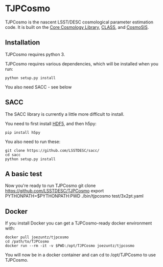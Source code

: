 # TJPCosmo

TJPCosmo is the nascent LSST/DESC cosmological parameter estimation code.  It is built on the [Core Cosmology Library](https://github.com/LSSTDESC/CCL), [CLASS](http://class-code.net/), and [CosmoSIS](https://bitbucket.org/joezuntz/cosmosis).


## Installation 

TJPCosmo requires python 3.

TJPCosmo requires various dependencies, which will be installed when you run:

    python setup.py install

You also need SACC - see below

## SACC

The SACC library is currently a little more difficult to install.

You need to first install [HDF5](https://support.hdfgroup.org/HDF5/), and then h5py:
    
    pip install h5py

You also need to run these:

    git clone https://github.com/LSSTDESC/sacc/
    cd sacc
    python setup.py install


## A basic test

Now you're ready to run TJPCosmo
    git clone https://github.com/LSSTDESC/TJPCosmo
    export PYTHONPATH=$PYTHONPATH:PWD
    ./bin/tjpcosmo test/3x2pt.yaml 



## Docker

If you install Docker you can get a TJPCosmo-ready docker environment with:

    docker pull joezuntz/tjpcosmo
    cd /path/to/TJPCosmo
    docker run --rm -it -v $PWD:/opt/TJPCosmo joezuntz/tjpcosmo

You will now be in a docker container and can cd to /opt/TJPCosmo to use TJPCosmo.

